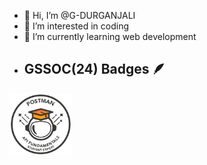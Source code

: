 - 👋 Hi, I’m @G-DURGANJALI
- 👀 I’m interested in coding 
- 🌱 I’m currently learning web development 
-  ## GSSOC(24) Badges 🪶
<div style='display:flex; align-items:center; gap: 10px;' align='center'>
<img src="Postman White.png" width="100px" height="100px" />
 
</div>

<!---
G-DURGANJALI/G-DURGANJALI is a ✨ special ✨ repository because its `README.md` (this file) appears on your GitHub profile.
You can click the Preview link to take a look at your changes.
--->
